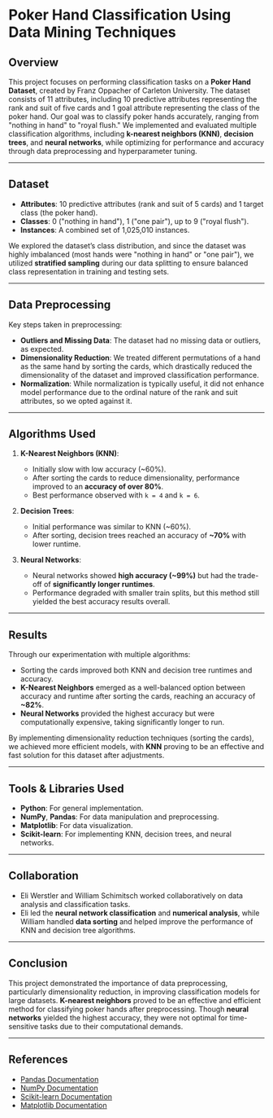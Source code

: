 # Poker Hand Classification Using Data Mining Techniques

## Overview

This project focuses on performing classification tasks on a **Poker Hand Dataset**, created by Franz Oppacher of Carleton University. The dataset consists of 11 attributes, including 10 predictive attributes representing the rank and suit of five cards and 1 goal attribute representing the class of the poker hand. Our goal was to classify poker hands accurately, ranging from "nothing in hand" to "royal flush." We implemented and evaluated multiple classification algorithms, including **k-nearest neighbors (KNN)**, **decision trees**, and **neural networks**, while optimizing for performance and accuracy through data preprocessing and hyperparameter tuning.

---

## Dataset

- **Attributes**: 10 predictive attributes (rank and suit of 5 cards) and 1 target class (the poker hand).
- **Classes**: 0 ("nothing in hand"), 1 ("one pair"), up to 9 ("royal flush").
- **Instances**: A combined set of 1,025,010 instances.

We explored the dataset’s class distribution, and since the dataset was highly imbalanced (most hands were "nothing in hand" or "one pair"), we utilized **stratified sampling** during our data splitting to ensure balanced class representation in training and testing sets.

---

## Data Preprocessing

Key steps taken in preprocessing:
- **Outliers and Missing Data**: The dataset had no missing data or outliers, as expected.
- **Dimensionality Reduction**: We treated different permutations of a hand as the same hand by sorting the cards, which drastically reduced the dimensionality of the dataset and improved classification performance.
- **Normalization**: While normalization is typically useful, it did not enhance model performance due to the ordinal nature of the rank and suit attributes, so we opted against it.

---

## Algorithms Used

1. **K-Nearest Neighbors (KNN)**:
   - Initially slow with low accuracy (~60%).
   - After sorting the cards to reduce dimensionality, performance improved to an **accuracy of over 80%**.
   - Best performance observed with `k = 4` and `k = 6`.

2. **Decision Trees**:
   - Initial performance was similar to KNN (~60%).
   - After sorting, decision trees reached an accuracy of **~70%** with lower runtime.

3. **Neural Networks**:
   - Neural networks showed **high accuracy (~99%)** but had the trade-off of **significantly longer runtimes**.
   - Performance degraded with smaller train splits, but this method still yielded the best accuracy results overall.

---

## Results

Through our experimentation with multiple algorithms:
- Sorting the cards improved both KNN and decision tree runtimes and accuracy.
- **K-Nearest Neighbors** emerged as a well-balanced option between accuracy and runtime after sorting the cards, reaching an accuracy of **~82%**.
- **Neural Networks** provided the highest accuracy but were computationally expensive, taking significantly longer to run.
  
By implementing dimensionality reduction techniques (sorting the cards), we achieved more efficient models, with **KNN** proving to be an effective and fast solution for this dataset after adjustments.

---

## Tools & Libraries Used

- **Python**: For general implementation.
- **NumPy**, **Pandas**: For data manipulation and preprocessing.
- **Matplotlib**: For data visualization.
- **Scikit-learn**: For implementing KNN, decision trees, and neural networks.

---

## Collaboration

- Eli Werstler and William Schimitsch worked collaboratively on data analysis and classification tasks.
- Eli led the **neural network classification** and **numerical analysis**, while William handled **data sorting** and helped improve the performance of KNN and decision tree algorithms.

---

## Conclusion

This project demonstrated the importance of data preprocessing, particularly dimensionality reduction, in improving classification models for large datasets. **K-nearest neighbors** proved to be an effective and efficient method for classifying poker hands after preprocessing. Though **neural networks** yielded the highest accuracy, they were not optimal for time-sensitive tasks due to their computational demands.

---

## References

- [Pandas Documentation](https://pandas.pydata.org/docs/)
- [NumPy Documentation](https://numpy.org/doc/stable/)
- [Scikit-learn Documentation](https://scikit-learn.org/stable/index.html)
- [Matplotlib Documentation](https://matplotlib.org/3.5.3/api/_as_gen/matplotlib.pyplot.html)
